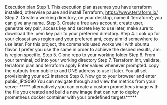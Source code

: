 Execution plan
Step 1. 
This execution plan assumes you have terraform installed, otherwise pause and install Terraform, https://www.terraform.io/
Step 2. 
Create a working directory, on your desktop, name it ‘terraform’; you can give any name.
Step 3. 
Create a free aws account, create user, generate key pair, access key and secrete key to use later, make sure to download the .pem key pair to your preferred directory. 
Step 4. 
Look up for your closest aws region and your prefered ami, copy aim id somewhere to use later. For this project, the commands used works well with ubuntu flavor. I prefer you use the same in order to achieve the desired results, ami is region specific.
Step 5. 
Clone repo to your working folder
Step 6. 
From your terminal, cd into your working directory
Step 7. 
Terraform init, validate, terraform plan and terraform apply
Enter values whenever prompted. copy the outputs from public ip and DNS address to use it later.
You all set provisioning your ec2 instance
Step 8. 
Now go to your browser and enter public_IP:9090
You can navigate through and view the metrics from your server
***** alternatively you can create a custom prometheus image with the file you created and build a new image that can run to deploy prometheus docker container with your predefined targets*****
